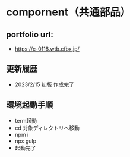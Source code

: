 # compornent（共通部品）

## portfolio url:

- https://c-0118.wtb.cfbx.jp/

## 更新履歴

- 2023/2/15 初版 作成完了

## 環境起動手順
- term起動
- cd 対象ディレクトリへ移動
- npm i
- npx gulp
- 起動完了
